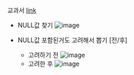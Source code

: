 교과서 [link](https://r2bit.com/book_analytics/database-null.html)

- NULL값 찾기
  ![image](https://user-images.githubusercontent.com/88718806/206208984-e4358c6c-d5af-4e76-bd25-cb8fc3b8c698.png)

- NULL값 포함된거도 고려해서 뽑기 [전/후]
  - 고려하기 전
    ![image](https://user-images.githubusercontent.com/88718806/206209019-cdef5725-1c1c-4eaf-9302-0604ba86697e.png)
  - 고려한 후
    ![image](https://user-images.githubusercontent.com/88718806/206209049-854acae0-edc8-443b-9459-606b46dcd6b8.png)
